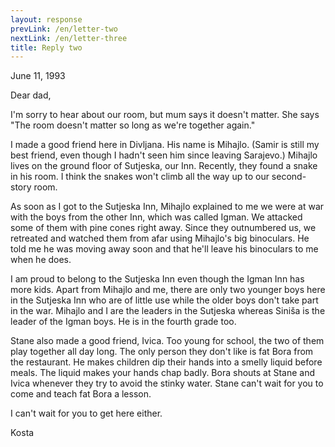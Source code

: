 ```yaml
---
layout: response
prevLink: /en/letter-two
nextLink: /en/letter-three
title: Reply two
---
```


<div class="Response-date">June 11, 1993</div>

Dear dad,

I'm sorry to hear about our room, but mum says it doesn't matter. She says "The room doesn't matter so long as we're together again."

I made a good friend here in Divljana. His name is Mihajlo. (Samir is still my best friend, even though I hadn't seen him since leaving Sarajevo.) Mihajlo lives on the ground floor of Sutjeska, our Inn. Recently, they found a snake in his room. I think the snakes won't climb all the way up to our second-story room.

As soon as I got to the Sutjeska Inn, Mihajlo explained to me we were at war with the boys from the other Inn, which was called Igman. We attacked some of them with pine cones right away. Since they outnumbered us, we retreated and watched them from afar using Mihajlo's big binoculars. He told me he was moving away soon and that he'll leave his binoculars to me when he does.

I am proud to belong to the Sutjeska Inn even though the Igman Inn has more kids. Apart from Mihajlo and me, there are only two younger boys here in the Sutjeska Inn who are of little use while the older boys don't take part in the war. Mihajlo and I are the leaders in the Sutjeska whereas Siniša is the leader of the Igman boys. He is in the fourth grade too.

Stane also made a good friend, Ivica. Too young for school, the two of them play together all day long. The only person they don't like is fat Bora from the restaurant. He makes children dip their hands into a smelly liquid before meals. The liquid makes your hands chap badly. Bora shouts at Stane and Ivica whenever they try to avoid the stinky water. Stane can't wait for you to come and teach fat Bora a lesson.

I can't wait for you to get here either.


<div class="Response-signature">Kosta</div>
